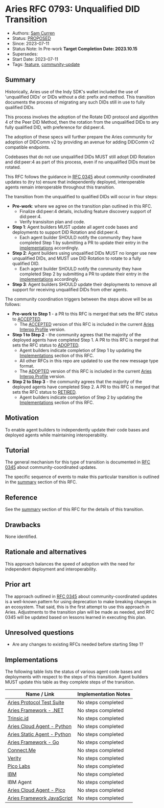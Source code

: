 # Aries RFC 0793: Unqualified DID Transition

- Authors: [Sam Curren](mailto:swcurran@cloudcompass.ca)
- Status: [PROPOSED](/README.md#proposed)
- Since: 2023-07-11
- Status Note: In Pre-work **Target Completion Date: 2023.10.15** 
- Supersedes:
- Start Date: 2023-07-11
- Tags: [feature](/tags.md#feature), [community-update](/tags.md#community-update)

## Summary

Historically, Aries use of the Indy SDK's wallet included the use of 'unqualified DIDs' or DIDs without a did: prefix and method. 
This transition documents the process of migrating any such DIDs still in use to fully qualified DIDs.

This process involves the adoption of the Rotate DID protocol and algorithm 4 of the Peer DID Method, then the rotation from the unqualified DIDs to any fully qualified DID, with preference for did:peer:4.

The adoption of these specs will further prepare the Aries community for adoption of DIDComm v2 by providing an avenue for adding DIDComm v2 compatible endpoints.

Codebases that do not use unqualified DIDs MUST still adopt DID Rotation and did:peer:4 as part of this process, even if no unqualified DIDs must be rotated.

This RFC follows the guidance in [RFC
0345](../../concepts/0345-community-coordinated-update/README.md) about
community-coordinated updates to (try to) ensure that independently deployed,
interoperable agents remain interoperable throughout this transition.

The transition from the unqualified to qualified DIDs will occur in four steps:

- **Pre-work**: where we agree on the transition plan outlined in this RFC.
  - Finalize did:peer:4 details, including feature discovery support of did:peer:4.
  - Verify transisiton plan and code.
- **Step 1**: Agent builders MUST update all agent code bases and deployments to support DID Rotation and did:peer:4. 
  - Each agent builder SHOULD notify the community they have completed Step 1 by submitting a PR to update their entry in the [implementations](#implementations) accordingly.
- **Step 2**: Agent builders using unqualified DIDs MUST no longer use new unqualified DIDs, and MUST use DID Rotation to rotate to a fully qualified DID.
  - Each agent builder SHOULD notify the community they have completed Step 2 by submitting a PR to update their entry in the [implementations](#implementations) accordingly.
- **Step 3**: Agent builders SHOULD update their deployments to remove all support for receiving unqualified DIDs from other agents.

The community coordination triggers between the steps above will be as follows:

- **Pre-work to Step 1** - a PR to this RFC is merged that sets the RFC status to [ACCEPTED](/README.md#accepted).
  - The [ACCEPTED](/README.md#accepted) version of this RFC is included in the current [Aries Interop Profile](/concepts/0302-aries-interop-profile/README.md) version.
- **Step 1 to Step 2** - the community agrees that the majority of the deployed agents have completed Step 1. A PR to this RFC is merged that sets the RFC status to [ADOPTED](/README.md#adopted).
  - Agent builders indicate completion of Step 1 by updating the [Implementations](#implementations) section of this RFC.
  - All other RFCs in this repo are updated to use the new message type format.
  - The [ADOPTED](/README.md#adopted) version of this RFC is included in the current [Aries Interop Profile](/concepts/0302-aries-interop-profile/README.md) version.
- **Step 2 to Step 3** - the community agrees that the majority of the deployed agents have completed Step 2. A PR to this RFC is merged that sets the RFC status to [RETIRED](/README.md#retired).
  - Agent builders indicate completion of Step 2 by updating the [Implementations](#implementations) section of this RFC.

## Motivation

To enable agent builders to independently update their code bases and deployed agents while maintaining interoperability.

## Tutorial

The general mechanism for this type of transition is documented in [RFC 0345](../../concepts/0345-community-coordinated-update/README.md) about
community-coordinated updates.

The specific sequence of events to make this particular transition is outlined in the [summary](#summary) section of this RFC.

## Reference

See the [summary](#summary) section of this RFC for the details of this transition.

## Drawbacks

None identified.

## Rationale and alternatives

This approach balances the speed of adoption with the need for independent deployment and interoperability.

## Prior art

The approach outlined in [RFC
0345](../../concepts/0345-community-coordinated-update/README.md) about
community-coordinated updates is a well-known pattern for using deprecation to
make breaking changes in an ecosystem. That said, this is the first attempt to
use this approach in Aries. Adjustments to the transition plan will be made as needed, and RFC 0345 will be updated based on lessons learned in executing this plan.

## Unresolved questions

- Are any changes to existing RFCs needed before starting Step 1?

## Implementations

The following table lists the status of various agent code bases and deployments with respect to the steps of this transition. Agent builders MUST update this table as they complete steps of the transition.

Name / Link | Implementation Notes
--- | ---
[Aries Protocol Test Suite](https://github.com/hyperledger/aries-protocol-test-suite) | No steps completed
[Aries Framework - .NET](https://github.com/hyperledger/aries-framework-dotnet) | No steps completed
[Trinsic.id](https://trinsic.id/) | No steps completed
[Aries Cloud Agent - Python](https://github.com/hyperledger/aries-cloudagent-python) | No steps completed
[Aries Static Agent - Python](https://github.com/hyperledger/aries-staticagent-python) | No steps completed
[Aries Framework - Go](https://github.com/hyperledger/aries-framework-go) | No steps completed
[Connect.Me](https://www.evernym.com/blog/connect-me-sovrin-digital-wallet/) | No steps completed
[Verity](https://www.evernym.com/products/) | No steps completed
[Pico Labs](http://picolabs.io/) | No steps completed
[IBM](https://github.com/IBM-Blockchain-Identity/unknown) | No steps completed
IBM Agent | No steps completed
[Aries Cloud Agent - Pico](https://github.com/Picolab/aries-cloudagent-pico) | No steps completed
[Aries Framework JavaScript](https://github.com/hyperledger/aries-framework-javascript) | No steps completed